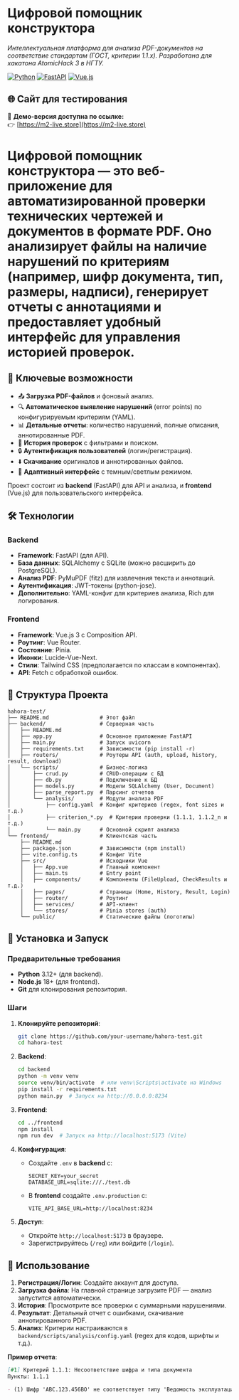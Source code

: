 # **Цифровой помощник конструктора**

_Интеллектуальная платформа для анализа PDF-документов на соответствие стандартам (ГОСТ, критерии 1.1.x). Разработана для хакатона AtomicHack 3 в НГТУ._

[![Python](https://img.shields.io/badge/Python-3.12-blue?logo=python)](https://www.python.org/) [![FastAPI](https://img.shields.io/badge/FastAPI-0.104-green?logo=fastapi)](https://fastapi.tiangolo.com/) [![Vue.js](https://img.shields.io/badge/Vue.js-3-green?logo=vuedotjs)](https://vuejs.org/)

## 🌐 Сайт для тестирования

🔗 **Демо-версия доступна по ссылке:**  
👉 [https://m2-live.store](https://m2-live.store)

# **Цифровой помощник конструктора** — это веб-приложение для автоматизированной проверки технических чертежей и документов в формате PDF. Оно анализирует файлы на наличие нарушений по критериям (например, шифр документа, тип, размеры, надписи), генерирует отчеты с аннотациями и предоставляет удобный интерфейс для управления историей проверок.

## 🚀 **Ключевые возможности**

- 📤 **Загрузка PDF-файлов** и фоновый анализ.
- 🔍 **Автоматическое выявление нарушений** (error points) по конфигурируемым критериям (YAML).
- 📊 **Детальные отчеты**: количество нарушений, полные описания, аннотированные PDF.
- 📜 **История проверок** с фильтрами и поиском.
- 🔒 **Аутентификация пользователей** (логин/регистрация).
- ⬇️ **Скачивание** оригиналов и аннотированных файлов.
- 🎨 **Адаптивный интерфейс** с темным/светлым режимом.

Проект состоит из **backend** (FastAPI) для API и анализа, и **frontend** (Vue.js) для пользовательского интерфейса.

## 🛠️ **Технологии**

### **Backend**

- **Framework**: FastAPI (для API).
- **База данных**: SQLAlchemy с SQLite (можно расширить до PostgreSQL).
- **Анализ PDF**: PyMuPDF (fitz) для извлечения текста и аннотаций.
- **Аутентификация**: JWT-токены (python-jose).
- **Дополнительно**: YAML-конфиг для критериев анализа, Rich для логирования.

### **Frontend**

- **Framework**: Vue.js 3 с Composition API.
- **Роутинг**: Vue Router.
- **Состояние**: Pinia.
- **Иконки**: Lucide-Vue-Next.
- **Стили**: Tailwind CSS (предполагается по классам в компонентах).
- **API**: Fetch с обработкой ошибок.

## 📂 **Структура Проекта**

```plaintext
hahora-test/
├── README.md                # Этот файл
├── backend/                 # Серверная часть
│   ├── README.md
│   ├── app.py               # Основное приложение FastAPI
│   ├── main.py              # Запуск uvicorn
│   ├── requirements.txt     # Зависимости (pip install -r)
│   ├── routers/             # Роутеры API (auth, upload, history, result, download)
│   └── scripts/             # Бизнес-логика
│       ├── crud.py          # CRUD-операции с БД
│       ├── db.py            # Подключение к БД
│       ├── models.py        # Модели SQLAlchemy (User, Document)
│       ├── parse_report.py  # Парсинг отчетов
│       └── analysis/        # Модули анализа PDF
│           ├── config.yaml  # Конфиг критериев (regex, font sizes и т.д.)
│           ├── criterion_*.py  # Критерии проверки (1.1.1, 1.1.2_n и т.д.)
│           └── main.py      # Основной скрипт анализа
└── frontend/                # Клиентская часть
    ├── README.md
    ├── package.json         # Зависимости (npm install)
    ├── vite.config.ts       # Конфиг Vite
    ├── src/                 # Исходники Vue
    │   ├── App.vue          # Главный компонент
    │   ├── main.ts          # Entry point
    │   ├── components/      # Компоненты (FileUpload, CheckResults и т.д.)
    │   ├── pages/           # Страницы (Home, History, Result, Login)
    │   ├── router/          # Роутинг
    │   ├── services/        # API-клиент
    │   └── stores/          # Pinia stores (auth)
    └── public/              # Статические файлы (логотипы)
```

## 🚀 **Установка и Запуск**

### **Предварительные требования**

- **Python** 3.12+ (для backend).
- **Node.js** 18+ (для frontend).
- **Git** для клонирования репозитория.

### **Шаги**

1. **Клонируйте репозиторий**:

   ```bash
   git clone https://github.com/your-username/hahora-test.git
   cd hahora-test
   ```

2. **Backend**:

   ```bash
   cd backend
   python -m venv venv
   source venv/bin/activate  # или venv\Scripts\activate на Windows
   pip install -r requirements.txt
   python main.py  # Запуск на http://0.0.0.0:8234
   ```

3. **Frontend**:

   ```bash
   cd ../frontend
   npm install
   npm run dev  # Запуск на http://localhost:5173 (Vite)
   ```

4. **Конфигурация**:

   - Создайте `.env` в **backend** с:
     ```plaintext
     SECRET_KEY=your_secret
     DATABASE_URL=sqlite:///./test.db
     ```
   - В **frontend** создайте `.env.production` с:
     ```plaintext
     VITE_API_BASE_URL=http://localhost:8234
     ```

5. **Доступ**:
   - Откройте `http://localhost:5173` в браузере.
   - Зарегистрируйтесь (`/reg`) или войдите (`/login`).

## 📖 **Использование**

1. **Регистрация/Логин**: Создайте аккаунт для доступа.
2. **Загрузка файла**: На главной странице загрузите PDF — анализ запустится автоматически.
3. **История**: Просмотрите все проверки с суммарными нарушениями.
4. **Результат**: Детальный отчет с ошибками, скачивание аннотированного PDF.
5. **Анализ**: Критерии настраиваются в `backend/scripts/analysis/config.yaml` (regex для кодов, шрифты и т.д.).

**Пример отчета**:

```markdown
[#1] Критерий 1.1.1: Несоответствие шифра и типа документа
Пункты: 1.1.1

- (1) Шифр 'ABC.123.456ВО' не соответствует типу 'Ведомость эксплуатационных документов'.
```
